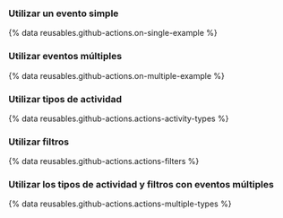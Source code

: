 ### Utilizar un evento simple

{% data reusables.github-actions.on-single-example %}

### Utilizar eventos múltiples

{% data reusables.github-actions.on-multiple-example %}

### Utilizar tipos de actividad

{% data reusables.github-actions.actions-activity-types %}

### Utilizar filtros

{% data reusables.github-actions.actions-filters %}

### Utilizar los tipos de actividad y filtros con eventos múltiples

{% data reusables.github-actions.actions-multiple-types %}